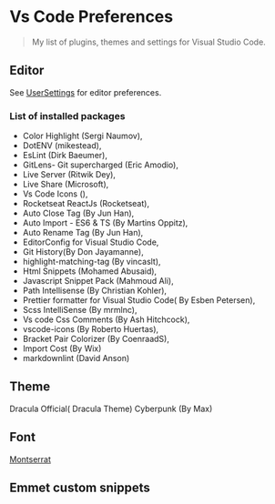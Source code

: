 # Vs Code Preferences

> My list of plugins, themes and settings for Visual Studio Code.

## Editor

See [UserSettings](User-Settings) for editor preferences.

### List of installed packages

* Color Highlight (Sergi Naumov),
* DotENV (mikestead),
* EsLint (Dirk Baeumer),
* GitLens- Git supercharged (Eric Amodio),
* Live Server (Ritwik Dey),
* Live Share (Microsoft),
* Vs Code Icons (),
* Rocketseat ReactJs (Rocketseat),
* Auto Close Tag (By Jun Han),
* Auto Import - ES6 & TS (By Martins Oppitz),
* Auto Rename Tag (By Jun Han),
* EditorConfig for Visual Studio Code,
* Git History(By Don Jayamanne),
* highlight-matching-tag (By vincaslt),
* Html Snippets (Mohamed Abusaid),
* Javascript Snippet Pack (Mahmoud Ali),
* Path Intellisense (By Christian Kohler),
* Prettier formatter for Visual Studio Code( By Esben Petersen),
* Scss IntelliSense (By mrmlnc),
* Vs code Css Comments (By Ash Hitchcock),
* vscode-icons (By Roberto Huertas),
* Bracket Pair Colorizer (By CoenraadS),
* Import Cost (By Wix)
* markdownlint (David Anson)

## Theme

Dracula Official( Dracula Theme)
Cyberpunk (By Max)

## Font

[Montserrat](https://fonts.google.com/specimen/Montserrat?selection.family=Montserrat)

## Emmet custom snippets
